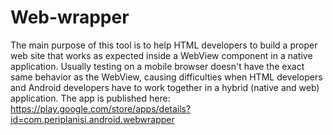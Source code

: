 Web-wrapper
===========

The main purpose of this tool is to help HTML developers to build a proper web site that works as expected inside a WebView component in a native application. Usually testing on a mobile browser doesn't have the exact same behavior as the WebView, causing difficulties when HTML developers and Android developers have to work together in a hybrid (native and web) application.
The app is published here:
https://play.google.com/store/apps/details?id=com.periplanisi.android.webwrapper

